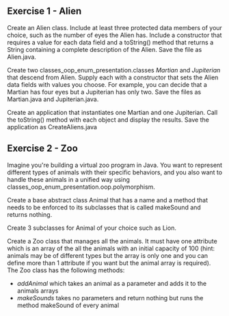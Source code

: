 **Exercise 1 - Alien**
-----------------------------------
Create an Alien class. Include at least three protected data members of your choice, such
as the number of eyes the Alien has. Include a constructor that requires a value for each
data field and a toString() method that returns a String containing a complete description
of the Alien. Save the file as Alien.java.

Create two classes_oop_enum_presentation.classes *Martian* and *Jupiterian* that descend from Alien. Supply each
with a constructor that sets the Alien data fields with values you choose. For example,
you can decide that a Martian has four eyes but a Jupiterian has only two. Save the files
as Martian.java and Jupiterian.java.

Create an application that instantiates one Martian and one Jupiterian. Call the
toString() method with each object and display the results. Save the application as
CreateAliens.java


**Exercise 2 - Zoo**
---------------
Imagine you're building a virtual zoo program in Java. You want to represent 
different types of animals with their specific behaviors, and you also want 
to handle these animals in a unified way using classes_oop_enum_presentation.oop.polymorphism.

Create a base abstract class Animal that has a name and a method that needs to be enforced to
its subclasses that is called makeSound and returns nothing.

Create 3 subclasses for Animal of your choice such as Lion.

Create a Zoo class that manages all the animals. 
It must have one attribute which is an array of the all the animals with an initial capacity of 100
(hint: animals may be of different types but the array is only one and you can define more than 1 attribute if you want
but the animal array is required). 
The Zoo class has the following methods:
- *addAnimal* which takes an animal as a parameter and adds it to the animals arrays
- *makeSounds* takes no parameters and return nothing but runs the method makeSound of every animal 





